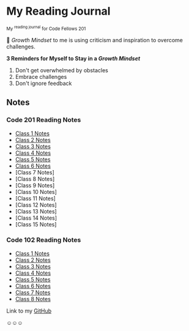 # My Reading Journal

<sub>My <sup>reading journal</sup> for Code Fellows 201</sub>

🌱 *Growth Mindset* to me is using criticism and inspiration to overcome challenges.

**3 Reminders for Myself to Stay in a *Growth Mindset***

1. Don't get overwhelmed by obstacles
2. Embrace challenges
3. Don't ignore feedback

## Notes

### Code 201 Reading Notes

- [Class 1 Notes](https://hannah-hwang.github.io/reading-notes/class-01)
- [Class 2 Notes](https://hannah-hwang.github.io/reading-notes/class-02)
- [Class 3 Notes](https://hannah-hwang.github.io/reading-notes/class-03)
- [Class 4 Notes](https://hannah-hwang.github.io/reading-notes/class-04)
- [Class 5 Notes](https://hannah-hwang.github.io/reading-notes/class-05)
- [Class 6 Notes](https://hannah-hwang.github.io/reading-notes/class-06)
- [Class 7 Notes]
- [Class 8 Notes]
- [Class 9 Notes]
- [Class 10 Notes]
- [Class 11 Notes]
- [Class 12 Notes]
- [Class 13 Notes]
- [Class 14 Notes]
- [Class 15 Notes]

### Code 102 Reading Notes

- [Class 1 Notes](https://hannah-hwang.github.io/reading-notes/read01)
- [Class 2 Notes](https://hannah-hwang.github.io/reading-notes/read02)
- [Class 3 Notes](https://hannah-hwang.github.io/reading-notes/read03)
- [Class 4 Notes](https://hannah-hwang.github.io/reading-notes/read04)
- [Class 5 Notes](https://hannah-hwang.github.io/reading-notes/read05)
- [Class 6 Notes](https://hannah-hwang.github.io/reading-notes/read06)
- [Class 7 Notes](https://hannah-hwang.github.io/reading-notes/read07)
- [Class 8 Notes](https://hannah-hwang.github.io/reading-notes/read08)

Link to my [GitHub](https://github.com/hannah-hwang)

☺︎☺︎☺︎
